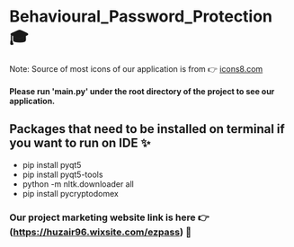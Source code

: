 # Behavioural_Password_Protection :mortar_board:
Note: Source of most icons of our application is from :point_right: [icons8.com](https://icons8.com) <br/><br/>
**Please run 'main.py' under the root directory of the project to see our application.**

## Packages that need to be installed on terminal if you want to run on IDE :sparkles:
- pip install pyqt5
- pip install pyqt5-tools
- python -m nltk.downloader all
- pip install pycryptodomex

### Our project marketing website link is here :point_right: (https://huzair96.wixsite.com/ezpass) :wave:


